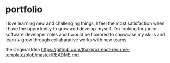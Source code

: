 # portfolio
I love learning new and challenging things, I feel the most satisfaction when I have the opportunity to grow and develop myself. I'm looking for junior software developer roles and I would be honored to showcase my skills and learn + grow through collabarative works with new teams.

the Original Idea
https://github.com/tbakerx/react-resume-template/blob/master/README.md
